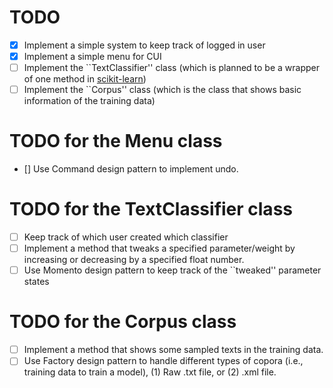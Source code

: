# TODO
- [x] Implement a simple system to keep track of logged in user
- [x] Implement a simple menu for CUI
- [ ] Implement the ``TextClassifier'' class (which is planned to be a wrapper of one method in [scikit-learn](http://scikit-learn.org/stable/modules/generated/sklearn.linear_model.LogisticRegression.html))
- [ ] Implement the ``Corpus'' class (which is the class that shows basic information of the training data)

# TODO for the Menu class
- [] Use Command design pattern to implement undo.

# TODO for the TextClassifier class
- [ ] Keep track of which user created which classifier
- [ ] Implement a method that tweaks a specified parameter/weight by increasing or decreasing by a specified float number.
- [ ] Use Momento design pattern to keep track of the ``tweaked'' parameter states

# TODO for the Corpus class
- [ ] Implement a method that shows some sampled texts in the training data.
- [ ] Use Factory design pattern to handle different types of copora (i.e., training data to train a model), (1) Raw .txt file, or (2) .xml file. 

